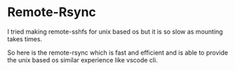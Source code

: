 # Remote-Rsync
I tried making remote-sshfs for unix based os but it is so slow as mounting takes times.

So here is the remote-rsync which is fast and efficient and is able to provide the unix based os similar experience like vscode cli.
